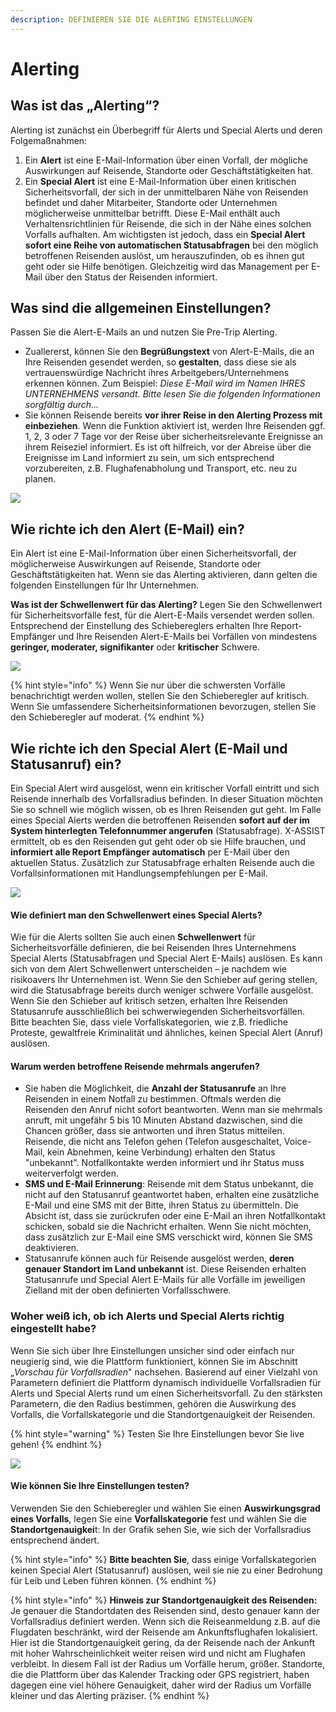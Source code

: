 ```yaml
---
description: DEFINIEREN SIE DIE ALERTING EINSTELLUNGEN
---
```


# Alerting

## Was ist das „Alerting“?

Alerting ist zunächst ein Überbegriff für Alerts und Special Alerts und deren Folgemaßnahmen:

1. Ein **Alert** ist eine E-Mail-Information über einen Vorfall, der mögliche Auswirkungen auf Reisende, Standorte oder Geschäftstätigkeiten hat. 
2. Ein **Special Alert** ist eine E-Mail-Information über einen kritischen Sicherheitsvorfall, der sich in der unmittelbaren Nähe von Reisenden befindet und daher Mitarbeiter, Standorte oder Unternehmen möglicherweise unmittelbar betrifft. Diese E-Mail enthält auch Verhaltensrichtlinien für Reisende, die sich in der Nähe eines solchen Vorfalls aufhalten. Am wichtigsten ist jedoch, dass ein **Special Alert sofort eine Reihe von automatischen Statusabfragen** bei den möglich betroffenen Reisenden auslöst, um herauszufinden, ob es ihnen gut geht oder sie Hilfe benötigen. Gleichzeitig wird das Management per E-Mail über den Status der Reisenden informiert.

## Was sind die allgemeinen Einstellungen?

Passen Sie die Alert-E-Mails an und nutzen Sie Pre-Trip Alerting. 

* Zuallererst, können Sie den **Begrüßungstext** von Alert-E-Mails, die an Ihre Reisenden gesendet werden, so **gestalten**, dass diese sie als vertrauenswürdige Nachricht ihres Arbeitgebers/Unternehmens erkennen können. Zum Beispiel: _Diese E-Mail wird im Namen IHRES UNTERNEHMENS versandt. Bitte lesen Sie die folgenden Informationen sorgfältig durch…_ 
* Sie können Reisende bereits **vor ihrer Reise in den Alerting Prozess mit einbeziehen**. Wenn die Funktion aktiviert ist, werden Ihre Reisenden ggf. 1, 2, 3 oder 7 Tage vor der Reise über sicherheitsrelevante Ereignisse an ihrem Reiseziel informiert. Es ist oft hilfreich, vor der Abreise über die Ereignisse im Land informiert zu sein, um sich entsprechend vorzubereiten, z.B. Flughafenabholung und Transport, etc. neu zu planen.

![](../../.gitbook/assets/tm-alerting.JPG)

## Wie richte ich den Alert \(E-Mail\) ein? 

Ein Alert ist eine E-Mail-Information über einen Sicherheitsvorfall, der möglicherweise Auswirkungen auf Reisende, Standorte oder Geschäftstätigkeiten hat. Wenn sie das Alerting aktivieren, dann gelten die folgenden Einstellungen für Ihr Unternehmen. 

**Was ist der Schwellenwert für das Alerting?** Legen Sie den Schwellenwert für Sicherheitsvorfälle fest, für die Alert-E-Mails versendet werden sollen. Entsprechend der Einstellung des Schiebereglers erhalten Ihre Report-Empfänger und Ihre Reisenden Alert-E-Mails bei Vorfällen von mindestens **geringer, moderater, signifikanter** oder **kritischer** Schwere. 

![](../../.gitbook/assets/tm-alerting-2.JPG)

{% hint style="info" %}
Wenn Sie nur über die schwersten Vorfälle benachrichtigt werden wollen, stellen Sie den Schieberegler auf kritisch. Wenn Sie umfassendere Sicherheitsinformationen bevorzugen, stellen Sie den Schieberegler auf moderat.
{% endhint %}

## Wie richte ich den Special Alert \(E-Mail und Statusanruf\) ein?

Ein Special Alert wird ausgelöst, wenn ein kritischer Vorfall eintritt und sich Reisende innerhalb des Vorfallsradius befinden. In dieser Situation möchten Sie so schnell wie möglich wissen, ob es Ihren Reisenden gut geht. Im Falle eines Special Alerts werden die betroffenen Reisenden **sofort auf der im System hinterlegten Telefonnummer angerufen** \(Statusabfrage\). X-ASSIST ermittelt, ob es den Reisenden gut geht oder ob sie Hilfe brauchen, und **informiert alle Report Empfänger automatisch** per E-Mail über den aktuellen Status. Zusätzlich zur Statusabfrage erhalten Reisende auch die Vorfallsinformationen mit Handlungsempfehlungen per E-Mail.

![](../../.gitbook/assets/tm-alerting-3.JPG)

#### Wie definiert man den Schwellenwert eines Special Alerts? 

Wie für die Alerts sollten Sie auch einen **Schwellenwert** für Sicherheitsvorfälle definieren, die bei Reisenden Ihres Unternehmens Special Alerts \(Statusabfragen und Special Alert E-Mails\) auslösen. Es kann sich von dem Alert Schwellenwert unterscheiden – je nachdem wie risikoavers Ihr Unternehmen ist. Wenn Sie den Schieber auf gering stellen, wird die Statusabfrage bereits durch weniger schwere Vorfälle ausgelöst. Wenn Sie den Schieber auf kritisch setzen, erhalten Ihre Reisenden Statusanrufe ausschließlich bei schwerwiegenden Sicherheitsvorfällen. Bitte beachten Sie, dass viele Vorfallskategorien, wie z.B. friedliche Proteste, gewaltfreie Kriminalität und ähnliches, keinen Special Alert \(Anruf\) auslösen.

#### Warum werden betroffene Reisende mehrmals angerufen? 

* Sie haben die Möglichkeit, die **Anzahl der Statusanrufe** an Ihre Reisenden in einem Notfall zu bestimmen. Oftmals werden die Reisenden den Anruf nicht sofort beantworten. Wenn man sie mehrmals anruft, mit ungefähr 5 bis 10 Minuten Abstand dazwischen, sind die Chancen größer, dass sie antworten und ihren Status mitteilen. Reisende, die nicht ans Telefon gehen \(Telefon ausgeschaltet, Voice-Mail, kein Abnehmen, keine Verbindung\) erhalten den Status "unbekannt". Notfallkontakte werden informiert und ihr Status muss weiterverfolgt werden.
* **SMS und E-Mail Erinnerung**: Reisende mit dem Status unbekannt, die nicht auf den Statusanruf geantwortet haben, erhalten eine zusätzliche E-Mail und eine SMS mit der Bitte, ihren Status zu übermitteln. Die Absicht ist, dass sie zurückrufen oder eine E-Mail an ihren Notfallkontakt schicken, sobald sie die Nachricht erhalten. Wenn Sie nicht möchten, dass zusätzlich zur E-Mail eine SMS verschickt wird, können Sie SMS deaktivieren. 
* Statusanrufe können auch für Reisende ausgelöst werden, **deren genauer Standort im Land unbekannt** ist. Diese Reisenden erhalten Statusanrufe und Special Alert E-Mails für alle Vorfälle im jeweiligen Zielland mit der oben definierten Vorfallsschwere.​

### Woher weiß ich, ob ich Alerts und Special Alerts richtig eingestellt habe?

Wenn Sie sich über Ihre Einstellungen unsicher sind oder einfach nur neugierig sind, wie die Plattform funktioniert, können Sie im Abschnitt „_Vorschau für Vorfallsradien_" nachsehen. Basierend auf einer Vielzahl von Parametern definiert die Plattform dynamisch individuelle Vorfallsradien für Alerts und Special Alerts rund um einen Sicherheitsvorfall. Zu den stärksten Parametern, die den Radius bestimmen, gehören die Auswirkung des Vorfalls, die Vorfallskategorie und die Standortgenauigkeit der Reisenden.

{% hint style="warning" %}
Testen Sie Ihre Einstellungen bevor Sie live gehen!
{% endhint %}

![](../../.gitbook/assets/tm-alerting-4.JPG)

#### Wie können Sie Ihre Einstellungen testen? 

Verwenden Sie den Schieberegler und wählen Sie einen **Auswirkungsgrad eines Vorfalls**, legen Sie eine **Vorfallskategorie** fest und wählen Sie die **Standortgenauigkei**t: In der Grafik sehen Sie, wie sich der Vorfallsradius entsprechend ändert. 

{% hint style="info" %}
**Bitte beachten Sie**, dass einige Vorfallskategorien keinen Special Alert \(Statusanruf\) auslösen, weil sie nie zu einer Bedrohung für Leib und Leben führen können.
{% endhint %}

{% hint style="info" %}
**Hinweis zur Standortgenauigkeit des Reisenden:** Je genauer die Standortdaten des Reisenden sind, desto genauer kann der Vorfallsradius definiert werden. Wenn sich die Reiseanmeldung z.B. auf die Flugdaten beschränkt, wird der Reisende am Ankunftsflughafen lokalisiert. Hier ist die Standortgenauigkeit gering, da der Reisende nach der Ankunft mit hoher Wahrscheinlichkeit weiter reisen wird und nicht am Flughafen verbleibt. In diesem Fall ist der Radius um Vorfälle herum, größer. Standorte, die die Plattform über das Kalender Tracking oder GPS registriert, haben dagegen eine viel höhere Genauigkeit, daher wird der Radius um Vorfälle kleiner und das Alerting präziser.
{% endhint %}

